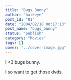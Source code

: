 ```yaml
---
title: "Bugs Bunny"
author: "halkeye"
post_id: "81"
date: "2004/02/18 00:17:13"
post_name: "bugs_bunny"
status: "publish"
category: "Movies"
tags: []
cover: "../cover-image.jpg"
---
```


I <3 bugs bunny.

I so want to get those dvds.